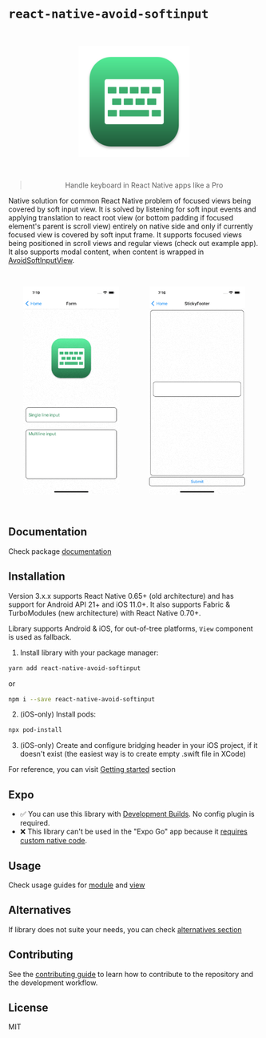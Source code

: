 # `react-native-avoid-softinput`

<div align="center">
  <div style="padding: 30px">
    <img src="./static/AppIcon.svg" alt="React Native Avoid SoftInput logo" width="50%" />
  </div>
  <blockquote>Handle keyboard in React Native apps like a Pro</blockquote>
</div>

Native solution for common React Native problem of focused views being covered by soft input view. It is solved by listening for soft input events and applying translation to react root view (or bottom padding if focused element's parent is scroll view) entirely on native side and only if currently focused view is covered by soft input frame. It supports focused views being positioned in scroll views and regular views (check out example app). It also supports modal content, when content is wrapped in [AvoidSoftInputView](https://mateusz1913.github.io/react-native-avoid-softinput/docs/api/view/).

<div style="display: flex; flex-direction: row; justify-content: space-evenly;">
  <div style="padding: 30px">
    <img src="./static/form.gif" alt="Form example" />
  </div>
  <div style="padding: 30px">
    <img src="./static/sticky-footer.gif" alt="Sticky footer example" />
  </div>
</div>

## Documentation

Check package [documentation](https://mateusz1913.github.io/react-native-avoid-softinput/)

## Installation

Version 3.x.x supports React Native 0.65+ (old architecture) and has support for Android API 21+ and iOS 11.0+. It also supports Fabric & TurboModules (new architecture) with React Native 0.70+.

Library supports Android & iOS, for out-of-tree platforms, `View` component is used as fallback.

1. Install library with your package manager:

```sh
yarn add react-native-avoid-softinput
```

or

```sh
npm i --save react-native-avoid-softinput
```

2. (iOS-only) Install pods:

```sh
npx pod-install
```

3. (iOS-only) Create and configure bridging header in your iOS project, if it doesn't exist (the easiest way is to create empty .swift file in XCode)

For reference, you can visit [Getting started](https://mateusz1913.github.io/react-native-avoid-softinput/docs/guides/) section

## Expo

- ✅ You can use this library with [Development Builds](https://docs.expo.dev/development/introduction/). No config plugin is required.
- ❌ This library can't be used in the "Expo Go" app because it [requires custom native code](https://docs.expo.dev/workflow/customizing/).

## Usage

Check usage guides for [module](https://mateusz1913.github.io/react-native-avoid-softinput/docs/guides/usage-module) and [view](https://mateusz1913.github.io/react-native-avoid-softinput/docs/guides/usage-view)

## Alternatives

If library does not suite your needs, you can check [alternatives section](https://mateusz1913.github.io/react-native-avoid-softinput/docs/guides/alternatives)

## Contributing

See the [contributing guide](CONTRIBUTING.md) to learn how to contribute to the repository and the development workflow.

## License

MIT
